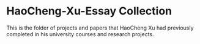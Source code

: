 # HaoCheng-Xu-Essay Collection
This is the folder of projects and papers that HaoCheng Xu had previously completed in his university courses and research projects.

